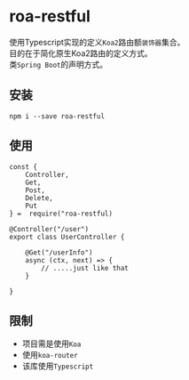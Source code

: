 # roa-restful
使用Typescript实现的定义`Koa2`路由额`装饰器`集合。  
目的在于简化原生Koa2路由的定义方式。  
类`Spring Boot`的声明方式。


## 安装
```shell
npm i --save roa-restful
```

## 使用

```
const {
    Controller,
    Get,
    Post,
    Delete,
    Put
} =  require("roa-restful)

@Controller("/user")
export class UserController {

    @Get("/userInfo")
    async (ctx, next) => {
        // .....just like that
    }

}
```

## 限制
- 项目需是使用`Koa`
- 使用`koa-router`
- 该库使用`Typescript`